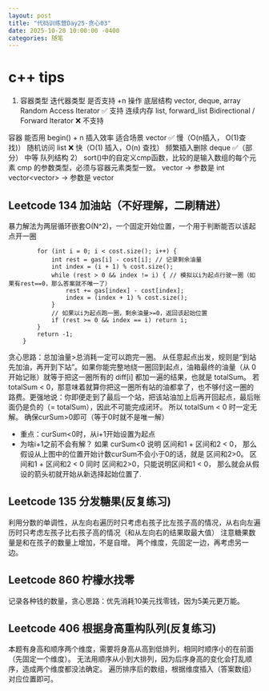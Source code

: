 ```yaml
---
layout: post
title: "代码训练营Day25-贪心03"
date: 2025-10-20 10:00:00 -0400
categories: 随笔
---
```


# c++ tips
1)
   容器类型	迭代器类型	是否支持 +n 操作	底层结构
vector, deque, array	Random Access Iterator	✅ 支持	连续内存
list, forward_list	Bidirectional / Forward Iterator	❌ 不支持	

容器	能否用 begin() + n	插入效率	适合场景
vector	✅	慢（O(n插入， O(1)查找)）	随机访问
list	❌	快（O(1) 插入，O(n) 查找）	频繁插入删除
deque	✅（部分）	中等	队列结构
2）
sort()中的自定义cmp函数，比较的是输入数组的每个元素
cmp 的参数类型，必须与容器元素类型一致。
vector<int> → 参数是 int
vector<vector<int>> → 参数是 vector<int>



## Leetcode 134 加油站（不好理解，二刷精进）
暴力解法为两层循环嵌套O(N^2)，一个固定开始位置，一个用于判断能否以该起点开一圈
```
        for (int i = 0; i < cost.size(); i++) {
            int rest = gas[i] - cost[i]; // 记录剩余油量
            int index = (i + 1) % cost.size();
            while (rest > 0 && index != i) { // 模拟以i为起点行驶一圈（如果有rest==0，那么答案就不唯一了）
                rest += gas[index] - cost[index];
                index = (index + 1) % cost.size();
            }
            // 如果以i为起点跑一圈，剩余油量>=0，返回该起始位置
            if (rest >= 0 && index == i) return i;
        }
        return -1;
    }
```
贪心思路：总加油量>总消耗一定可以跑完一圈。
从任意起点出发，规则是“到站先加油，再开到下站”。如果你能完整地绕一圈回到起点，油箱最终的油量（从 0 开始记账）就等于把这一圈所有的 diff[i] 都加一遍的结果，也就是 totalSum。
若 totalSum < 0，那意味着就算你把这一圈所有站的油都拿了，也不够付这一圈的路费。更强地说：你即便走到了最后一个站，把该站油加上后再开回起点，最后账面仍是负的（= totalSum），因此不可能完成闭环。
所以 totalSum < 0 时一定无解。
确保curSum>0即可（等于0时就不是唯一解）
* 重点：curSum<0时，从i+1开始设置为起点
* 为啥i+1之前不会有解？
如果 curSum<0 说明 区间和1 + 区间和2 < 0， 那么 假设从上图中的位置开始计数curSum不会小于0的话，就是 区间和2>0。
区间和1 + 区间和2 < 0 同时 区间和2>0，只能说明区间和1 < 0， 那么就会从假设的箭头初就开始从新选择起始位置了.

## Leetcode 135 分发糖果(反复练习)
利用分数的单调性，从左向右遍历时只考虑右孩子比左孩子高的情况，从右向左遍历时只考虑左孩子比右孩子高的情况（和从左向右的结果取最大值）
注意糖果数量是和在孩子的数量上增加，不是自增。
两个维度，先固定一边，再考虑另一边。

## Leetcode 860 柠檬水找零
记录各种钱的数量，贪心思路：优先消耗10美元找零钱，因为5美元更万能。

## Leetcode 406 根据身高重构队列(反复练习)
本题有身高和顺序两个维度，需要将身高从高到低排列，相同时顺序小的在前面（先固定一个维度）。
无法用顺序从小到大排列，因为后序身高的变化会打乱顺序，造成两个维度都没法确定。
遍历排序后的数组，根据维度插入（答案数组）对应位置即可。




